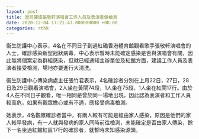 ```yaml
---
layout: post
title: 當局建議張敬軒演唱會工作人員及表演者做檢測
date: 2020-12-04 17:21:43.000000000 +08:00
categories: rthk
---
```


衞生防護中心表示，4名在不同日子到過紅磡香港體育館觀看歌手張敬軒演唱會的人士，確診感染新型冠狀病毒，中心表示暫時未能確定感染是否與演唱會有關，因此無將個案定為群組感染，但就已經通知主辦單位及紅館方面，建議工作人員及表演者接受檢測，場地亦要進行大清洗。

衞生防護中心傳染病處主任張竹君表示，4名確診者分別在上月22日，27日，28日及29日觀看演唱會，2人坐在黃閘74段，1人坐在75段，1人坐在紅閘17行。由於4人在不同日子觀看，唯一相同是曾於同一場地出現，因此認為表演者和工作人員較高危，如果有觀眾擔心或有不適，應接受病毒檢測。

她表示，4名觀眾確診者當中，有兩人較有可能是經由家人感染，原因是他們的家人較早發病，有一人就與發病的家人同時前往檢測，未能確定是否由家人傳染，餘下一名坐過紅館紅區17行的確診者，就暫時未知感染源頭。
